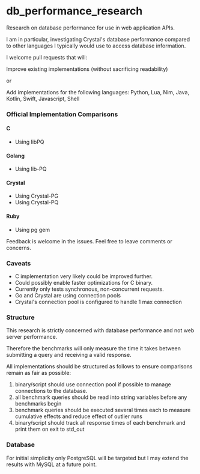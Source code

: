 # db_performance_research
Research on database performance for use in web application APIs.

I am in particular, investigating Crystal's database performance compared to other languages I typically would use to access database information.


I welcome pull requests that will:

Improve existing implementations (without sacrificing readability)

or

Add implementations for the following languages:
Python, Lua, Nim, Java, Kotlin, Swift, Javascript, Shell


### Official Implementation Comparisons

#### C
- Using libPQ

#### Golang
- Using lib-PQ

#### Crystal
- Using Crystal-PG
- Using Crystal-PQ

#### Ruby 
- Using pg gem


Feedback is welcome in the issues. Feel free to leave comments or concerns.

### Caveats
- C implementation very likely could be improved further.
- Could possibly enable faster optimizations for C binary.
- Currently only tests synchronous, non-concurrent requests.
- Go and Crystal are using connection pools
- Crystal's connection pool is configured to handle 1 max connection


### Structure

This research is strictly concerned with database performance and not web server performance.

Therefore the benchmarks will only measure the time it takes between submitting a query and receiving a valid response.

All implementations should be structured as follows to ensure comparisons remain as fair as possible:

1. binary/script should use connection pool if possible to manage connections to the database.
2. all benchmark queries should be read into string variables before any benchmarks begin
3. benchmark queries should be executed several times each to measure cumulative effects and reduce effect of outlier runs
4. binary/script should track all response times of each benchmark and print them on exit to std_out

### Database

For initial simplicity only PostgreSQL will be targeted but I may extend the results with MySQL at a future point.




